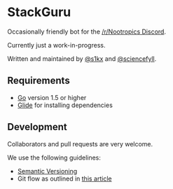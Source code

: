 # StackGuru

Occasionally friendly bot for the [/r/Nootropics Discord](https://discord.gg/P2KkEgc).

Currently just a work-in-progress.

Written and maintained by [@s1kx](https://github.com/s1kx) and [@sciencefyll](https://github.com/sciencefyll).


## Requirements

* [Go](https://golang.org/) version 1.5 or higher
* [Glide](https://github.com/Masterminds/glide) for installing dependencies


## Development

Collaborators and pull requests are very welcome.

We use the following guidelines:

* [Semantic Versioning](http://semver.org)
* Git flow as outlined in [this article](http://nvie.com/posts/a-successful-git-branching-model/)
